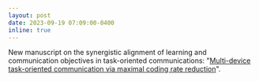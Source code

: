 ```yaml
---
layout: post
date: 2023-09-19 07:09:00-0400
inline: true
---
```


New manuscript on the synergistic alignment of learning and communication objectives in task-oriented communications: "[Multi-device task-oriented communication via maximal coding rate reduction](https://arxiv.org/pdf/2309.02888.pdf)".